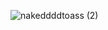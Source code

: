 
![nakeddddtoass (2)](https://github.com/user-attachments/assets/46dd413e-b650-4f98-8716-4056bbb4c49b)

